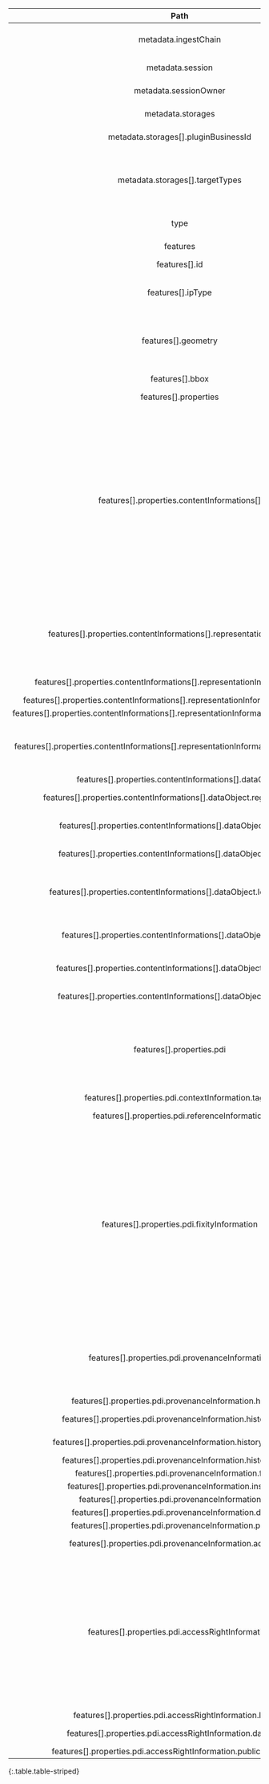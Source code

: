 |Path|Type|Description|Constraints|
|:--:|:--:|:---------:|:---------:|
|metadata.ingestChain| `String` |The ingest processing chain to used||
|metadata.session| `String` |The ingestion session name||
|metadata.sessionOwner| `String` |The ingestion session source||
|metadata.storages| `Array` |Target storages||
|metadata.storages[].pluginBusinessId| `String` |Storage identifier||
|metadata.storages[].targetTypes| `Array` |List of data object types accepted by this storage location (when storing AIPs)||
|type| `String` |Feature collection|Must not be null|
|features| `Array` |Array of feature||
|features[].id| `String` |SIP id||
|features[].ipType| `String` |GeoJson type representation - RFC 7946 -August 2016|Must not be null|
|features[].geometry| `Object` |GeoJson base feature representation - RFC 7946 -August 2016||
|features[].bbox| `Array` |An optional bounding box||
|features[].properties| `Object` |properties||
|features[].properties.contentInformations[]| `Array` |A set of information that is the original target of preservation or that includes part or all of that information. It is an information object composed of its content data object and its representation information.||
|features[].properties.contentInformations[].representationInformation| `Object` |The information that maps a data object into more meaningful concepts.|Must not be null|
|features[].properties.contentInformations[].representationInformation.syntax| `Object` |A data objet syntax|Must not be null|
|features[].properties.contentInformations[].representationInformation.syntax.name| `String` |A syntax name||
|features[].properties.contentInformations[].representationInformation.syntax.description| `String` |A description||
|features[].properties.contentInformations[].representationInformation.syntax.mimeType| `String` |A two-part identifier for file formats and format contents||
|features[].properties.contentInformations[].dataObject| `Object` |A data object|Must not be null|
|features[].properties.contentInformations[].dataObject.regardsDataType| `String` |REGARDS data object type|Must not be null. Allowed values : RAWDATA, QUICKLOOK_SD, QUICKLOOK_MD, QUICKLOOK_HD, DOCUMENT, THUMBNAIL, OTHER, AIP, DESCRIPTION|
|features[].properties.contentInformations[].dataObject.filename| `String` |The data object file name|Must not be blank|
|features[].properties.contentInformations[].dataObject.locations| `Array` |A set of locations|Must not be empty|
|features[].properties.contentInformations[].dataObject.locations[].url| `String` |URL location associated to optional storage property||
|features[].properties.contentInformations[].dataObject.fileSize| `Long` |The data object size in bytes||
|features[].properties.contentInformations[].dataObject.checksum| `String` |The calculated data object checksum|Must not be empty|
|features[].properties.contentInformations[].dataObject.algorithm| `String` |The checksum algorithm used|see https://docs.oracle.com/javase/8/docs/api/java/security/MessageDigest.html[java.security.MessageDigest]|
|features[].properties.pdi| `Object` |The information which is necessary for adequate preservation of the Content Information|Must not be null|
|features[].properties.pdi.contextInformation.tags[]| `Array` |A set of tags||
|features[].properties.pdi.referenceInformation| `Object` |additional identifier||
|features[].properties.pdi.fixityInformation| `Object` |The information which documents the mechanisms that ensure that the content information object has not been altered in an undocumented manner. An example is a Cyclical Redundancy Check (CRC) code for a file. |Must not be null|
|features[].properties.pdi.provenanceInformation| `Object` |The information that documents the history of the content information|Must not be null|
|features[].properties.pdi.provenanceInformation.history[]| `String` |A list of events|Must not be null|
|features[].properties.pdi.provenanceInformation.history[].type| `String` |The event's type||
|features[].properties.pdi.provenanceInformation.history[].comment| `String` |The event's comment||
|features[].properties.pdi.provenanceInformation.history[].date| `String` |ISO Date time|Must not be null. . Required format : yyyy-MM-dd’T’HH:mm:ss.SSSZ|
|features[].properties.pdi.provenanceInformation.facility| `String` |A facility||
|features[].properties.pdi.provenanceInformation.instrument| `String` |An instrument||
|features[].properties.pdi.provenanceInformation.filter| `String` |A filter||
|features[].properties.pdi.provenanceInformation.detector| `String` |A detector||
|features[].properties.pdi.provenanceInformation.proposal| `String` |A proposal||
|features[].properties.pdi.provenanceInformation.additional| `String` |An additional information||
|features[].properties.pdi.accessRightInformation| `Object` |The information that identifies the access restrictions pertaining to the content information, including the legal framework, licensing terms, and access control.|Must not be null|
|features[].properties.pdi.accessRightInformation.licence| `String` |The licence||
|features[].properties.pdi.accessRightInformation.dataRights| `String` |A data access rights|Must not be null|
|features[].properties.pdi.accessRightInformation.publicReleaseDate| `String` |ISO Date time|Required format : yyyy-MM-dd’T’HH:mm:ss.SSSZ|
{:.table.table-striped}
